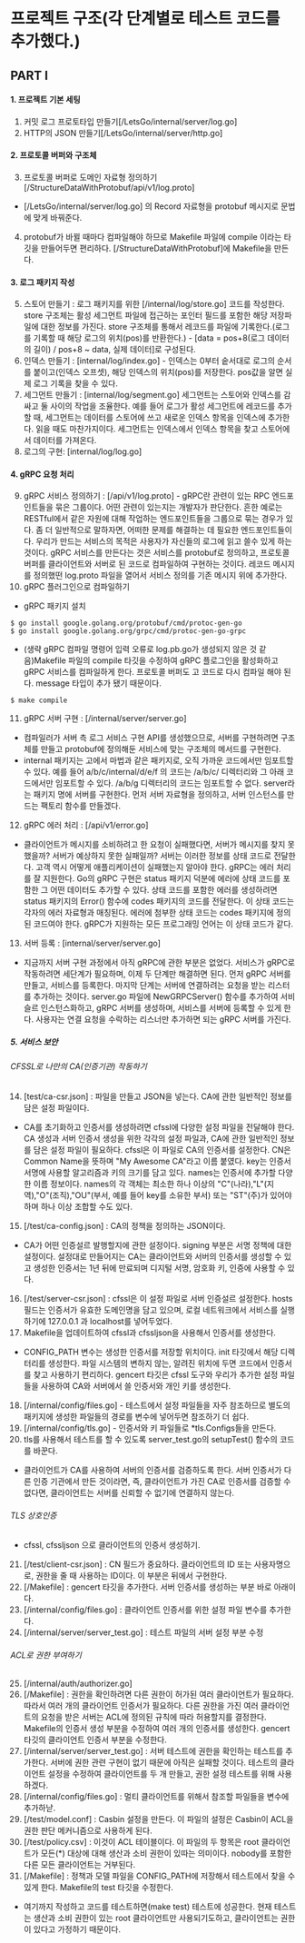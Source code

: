 # 프로젝트 구조(각 단계별로 테스트 코드를 추가했다.)
## PART I
#### 1. 프로젝트 기본 세팅
1. 커밋 로그 프로토타입 만들기[/LetsGo/internal/server/log.go]
2. HTTP의 JSON 만들기[/LetsGo/internal/server/http.go]
#### 2. 프로토콜 버퍼와 구조체
3. 프로토콜 버퍼로 도메인 자료형 정의하기[/StructureDataWithProtobuf/api/v1/log.proto]
- [/LetsGo/internal/server/log.go] 의 Record 자료형을 protobuf 메시지로 문법에 맞게 바꿔준다.
4. protobuf가 바뀔 때마다 컴파일해야 하므로 Makefile 파일에 compile 이라는 타깃을 만들어두면 편리하다. [/StructureDataWithProtobuf]에 Makefile을 만든다.
#### 3. 로그 패키지 작성
5. 스토어 만들기 : 로그 패키지를 위한 [/internal/log/store.go] 코드를 작성한다. store 구조체는 활성 세그먼트 파일에 접근하는 포인터 필드를 포함한 해당 저장파일에 대한 정보를 가진다. store 구조체를 통해서 레코드를 파일에 기록한다.(로그를 기록할 때 해당 로그의 위치(pos)를 반환한다.) - [data = pos+8(로그 데이터의 길이) / pos+8 ~ data, 실제 데이터]로 구성된다.
6. 인덱스 만들기 : [internal/log/index.go]  - 인덱스는 0부터 숱서대로 로그의 순서를 붙이고(인덱스 오프셋), 해당 인덱스의 위치(pos)를 저장한다. pos값을 알면 실제 로그 기록을 찾을 수 있다.
7. 세그먼트 만들기 : [internal/log/segment.go] 세그먼트는 스토어와 인덱스를 감싸고 둘 사이의 작업을 조율한다. 예를 들어 로그가 활성 세그먼트에 레코드를 추가할 때, 세그먼트는 데이터를 스토어에 쓰고 새로운 인덱스 항목을 인덱스에 추가한다. 읽을 때도 마찬가지이다. 세그먼트는 인덱스에서 인덱스 항목을 찾고 스토어에서 데이터를 가져온다.
8. 로그의 구현: [internal/log/log.go]
#### 4. gRPC 요청 처리
9. gRPC 서비스 정의하기 : [/api/v1/log.proto] - gRPC란 관련이 있는 RPC 엔드포인트들을 묶은 그룹이다. 어떤 관련이 있는지는 개발자가 판단한다. 흔한 예로는 RESTful에서 같은 자원에 대해 작업하는 엔드포인트들을 그룹으로 묶는 경우가 있다. 좀 더 일반적으로 말하자면, 어떠한 문제를 해결하는 데 필요한 엔드포인트들이다. 우리가 만드는 서비스의 목적은 사용자가 자신들의 로그에 읽고 쓸수 있게 하는 것이다. 
gRPC 서비스를 만든다는 것은 서비스를 protobuf로 정의하고, 프로토콜 버퍼를 클라이언트와 서버로 된 코드로 컴파일하여 구현하는 것이다. 레코드 메시지를 정의했떤 log.proto 파일을 열어서 서비스 정의를 기존 메시지 위에 추가한다.
10. gRPC 플러그인으로 컴파일하기 
- gRPC 패키지 설치
```
$ go install google.golang.org/protobuf/cmd/protoc-gen-go
$ go install google.golang.org/grpc/cmd/protoc-gen-go-grpc

```
- (생략 gRPC 컴파일 명령어 입력 오류로 log.pb.go가 생성되지 않은 것 같음)Makefile 파일의 compile 타깃을 수정하여 gRPC 플로그인을 활성화하고 gRPC 서비스를 컴파일하게 한다. 프로토콜 버퍼도 고 코드로 다시 컴파일 해야 된다. message 타입이 추가 됐기 때문이다. 
```
$ make compile 
```

11. gRPC 서버 구현 : [/internal/server/server.go]
- 컴파일러가 서버 측 로그 서비스 구현 API를 생성했으므로, 서버를 구현하려면 구조체를 만들고 protobuf에 정의해둔 서비스에 맞는 구조체의 메서드를 구현한다. 
- internal 패키지는 고에서 마법과 같은 패키지로, 오직 가까운 코드에서만 임포트할 수 있다. 예를 들어 a/b/c/internal/d/e/f 의 코드는 /a/b/c/ 디렉터리와 그 아래 코드에서만 임포트할 수 있다. /a/b/g 디렉터리의 코드는 임포트할 수 없다. server라는 패키지 명에 서버를 구현한다. 먼저 서버 자료형을 정의하고, 서버 인스턴스를 만드는 팩토리 함수를 만들겠다.

12. gRPC 에러 처리 : [/api/v1/error.go]
- 클라이언트가 메시지를 소비하려고 한 요청이 실패했다면, 서버가 메시지를 찾지 못했을까? 서버가 예상하지 못한 실패일까? 서버는 이러한 정보를 상태 코드로 전달한다. 고객 역시 어떻게 애플리케이션이 실패했는지 알아야 한다. gRPC는 에러 처리를 잘 지원한다. Go의 gRPC 구현은 status 패키지 덕분에 에러에 상태 코드를 포함한 그 어떤 데이터도 추가할 수 있다. 상태 코드를 포함한 에러를 생성하려면 status 패키지의 Error() 함수에 codes 패키지의 코드를 전달한다. 이 상태 코드는 각자의 에러 자료형과 매칭된다. 에러에 첨부한 상태 코드는 codes 패키지에 정의된 코드여야 한다. gRPC가 지원하는 모든 프로그래밍 언어는 이 상태 코드가 같다.

13. 서버 등록 : [internal/server/server.go]
- 지금까지 서버 구현 과정에서 아직 gRPC에 관한 부분은 없었다. 서비스가 gRPC로 작동하려면 세단계가 필요하며, 이제 두 단계만 해결하면 된다. 먼저 gRPC 서버를 만들고, 서비스를 등록한다. 마지막 단계는 서버에 연결하려는 요청을 받는 리스터를 추가하는 것이다. 
server.go 파일에 NewGRPCServer() 함수를 추가하여 서비슬르 인스턴스화하고, gRPC 서버를 생성하며, 서비스를 서버에 등록할 수 있게 한다. 사용자는 연결 요청을 수락하는 리스너만 추가하면 되는 gRPC 서버를 가진다.

##### 5. 서비스 보안
###### CFSSL로 나만의 CA(인증기관) 작동하기
14. [test/ca-csr.json] : 파일을 만들고 JSON을 넣는다. CA에 관한 일반적인 정보를 담은 설정 파일이다.
- CA를 초기화하고 인증서를 생성하려면 cfssl에 다양한 설정 파일을 전달해야 한다. CA 생성과 서버 인증서 생성을 위한 각각의 설정 파일과, CA에 관한 일반적인 정보를 담은 설정 파일이 필요하다.
cfssl은 이 파일로 CA의 인증서를 설정한다. CN은 Common Name을 뜻하며 "My Awesome CA"라고 이름 붙였다. key는 인증서 서명에 사용할 알고리즘과 키의 크기를 담고 있다. names는 인증서에 추가할 다양한 이름 정보이다. names의 각 객체는 최소한 하나 이상의 "C"(나라),"L"(지역),"O"(조직),"OU"(부서, 예를 들어 key를 소유한 부서) 또는 "ST"(주)가 있어야 하며 하나 이상 조합할 수도 있다.
15. [/test/ca-config.json] : CA의 정책을 정의하는 JSON이다.
- CA가 어떤 인증설르 발행할지에 관한 설정이다. signing 부분은 서명 정책에 대한 설정이다. 설정대로 만들어지는 CA는 클라이언트와 서버의 인증서를 생성할 수 있고 생성한 인증서는 1년 뒤에 만료되며 디지털 서명, 암호화 키, 인증에 사용할 수 있다.
16. [/test/server-csr.json] : cfssl은 이 설정 파일로 서버 인증설르 설정한다. hosts 필드는 인증서가 유효한 도메인명을 담고 있으며, 로컬 네트워크에서 서비스를 실행하기에 127.0.0.1 과 localhost를 넣어두었다.
17. Makefile을 업데이트하여 cfssl과 cfssljson을 사용해서 인증서를 생성한다.
- CONFIG_PATH 변수는 생성한 인증서를 저장할 위치이다. init 타깃에서 해당 디렉터리를 생성한다. 파일 시스템의 변하지 않는, 알려진 위치에 두면 코드에서 인증서를 찾고 사용하기 편리하다. gencert 타깃은 cfssl 도구와 우리가 추가한 설정 파일들을 사용하여 CA와 서버에서 쓸 인증서와 개인 키를 생성한다.
18. [/internal/config/files.go] - 테스트에서 설정 파일들을 자주 참조하므로 별도의 패키지에 생성한 파일들의 경로를 변수에 넣어두면 참조하기 더 쉽다.
19. [/internal/config/tls.go] - 인증서와 키 파일들로 *tls.Configs들을 만든다.
20. tls를 사용해서 테스트를 할 수 있도록 server_test.go의 setupTest() 함수의 코드를 바꾼다.
- 클라이언트가 CA를 사용하여 서버의 인증서를 검증하도록 한다. 서버 인증서가 다른 인증 기관에서 만든 것이라면, 즉, 클라이언트가 가진 CA로 인증서를 검증할 수 없다면, 클라이언트는 서버를 신뢰할 수 없기에 연결하지 않는다. 
###### TLS 상호인증
- cfssl, cfssljson 으로 클라이언트의 인증서 생성하기.
21. [/test/client-csr.json] : CN 필드가 중요하다. 클라이언트의 ID 또는 사용자명으로, 권한을 줄 때 사용하는 ID이다. 이 부분은 뒤에서 구현한다.
22. [/Makefile] : gencert 타깃을 추가한다. 서버 인증서를 생성하는 부분 바로 아래이다.
23. [/internal/config/files.go] : 클라이언트 인증서를 위한 설정 파일 변수를 추가한다.
24. [/internal/server/server_test.go] : 테스트 파일의 서버 설정 부분 수정
###### ACL로 권한 부여하기
25. [/internal/auth/authorizer.go]
26. [/Makefile] : 권한을 확인하려면 다른 권한이 허가된 여러 클라이언트가 필요하다. 따라서 여러 개의 클라이언트 인증서가 필요하다. 다른 권한을 가진 여러 클라이언트의 요청을 받은 서버는 ACL에 정의된 규칙에 따라 허용할지를 결정한다. Makefile의 인증서 생성 부분을 수정하여 여러 개의 인증서를 생성한다. gencert 타깃의 클라이언트 인증서 부분을 수정한다.
27. [/internal/server/server_test.go] : 서버 테스트에 권한을 확인하는 테스트를 추가한다. 서버에 권한 관련 구현이 없기 때문에 아직은 실패할 것이다. 테스트의 클라이언트 설정을 수정하여 클라이언트를 두 개 만들고, 권한 설정 테스트를 위해 사용하겠다.
28. [/internal/config/files.go] : 멀티 클라이언트를 위해서 참조할 파일들을 변수에 추가하낟.
29. [/test/model.conf] : Casbin 설정을 만든다. 이 파일의 설정은 Casbin이 ACL을 권한 판단 메커니즘으로 사용하게 된다.
30. [/test/policy.csv] : 이것이 ACL 테이블이다. 이 파일의 두 항목은 root 클라이언트가 모든(*) 대상에 대해 생산과 소비 권한이 있따는 의미이다. nobody를 포함한 다른 모든 클라이언트는 거부된다.
31. [/Makefile] : 정책과 모델 파일을 CONFIG_PATH에 저장해서 테스트에서 찾을 수 있게 한다. Makefile의 test 타깃을 수정한다.
- 여기까지 작성하고 코드를 테스트하면(make test) 테스트에 성공한다. 현재 테스트는 생산과 소비 권한이 있는 root 클라이언트만 사용되기도하고, 클라이언트는 권한이 있다고 가정하기 때문이다.